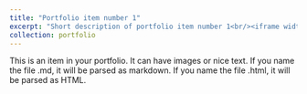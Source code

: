 ```yaml
---
title: "Portfolio item number 1"
excerpt: "Short description of portfolio item number 1<br/><iframe width='100%' height='315' src='https://www.youtube.com/watch?v=F-2NI3qfZ-k' frameborder='0' allowfullscreen></iframe>"
collection: portfolio
---
```


This is an item in your portfolio. It can have images or nice text. If you name the file .md, it will be parsed as markdown. If you name the file .html, it will be parsed as HTML.
